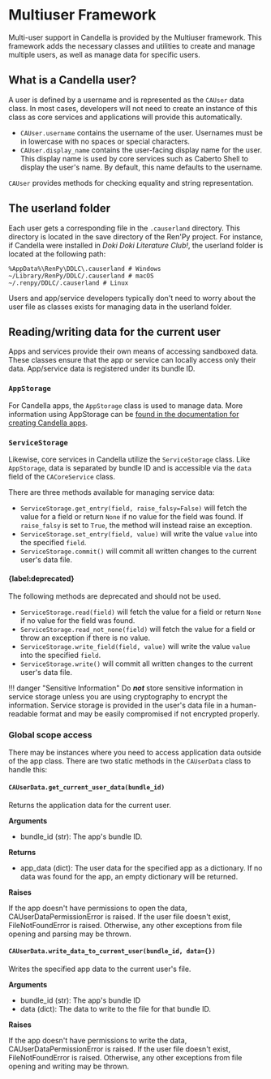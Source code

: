# Multiuser Framework

Multi-user support in Candella is provided by the Multiuser framework. This framework adds the necessary classes and utilities to create and manage multiple users, as well as manage data for specific users.

## What is a Candella user?

A user is defined by a username and is represented as the `CAUser` data class. In most cases, developers will not need to create an instance of this class as core services and applications will provide this automatically.

- `CAUser.username` contains the username of the user. Usernames must be in lowercase with no spaces or special characters.
- `CAUser.display_name` contains the user-facing display name for the user. This display name is used by core services such as Caberto Shell to display the user's name. By default, this name defaults to the username.

`CAUser` provides methods for checking equality and string representation.

## The userland folder

Each user gets a corresponding file in the `.causerland` directory. This directory is located in the save directory of the Ren'Py project. For instance, if Candella were installed in _Doki Doki Literature Club!_, the userland folder is located at the following path:

```
%AppData%\RenPy\DDLC\.causerland # Windows
~/Library/RenPy/DDLC/.causerland # macOS
~/.renpy/DDLC/.causerland # Linux
```

Users and app/service developers typically don't need to worry about the user file as classes exists for managing data in the userland folder.

## Reading/writing data for the current user

Apps and services provide their own means of accessing sandboxed data. These classes ensure that the app or service can locally access only their data. App/service data is registered under its bundle ID.

### `AppStorage`

For Candella apps, the `AppStorage` class is used to manage data. More information using AppStorage can be [found in the documentation for creating Candella apps][caapplication].

### `ServiceStorage`

Likewise, core services in Candella utilize the `ServiceStorage` class. Like `AppStorage`, data is separated by bundle ID and is accessible via the `data` field of the `CACoreService` class.

There are three methods available for managing service data:

- `ServiceStorage.get_entry(field, raise_falsy=False)` will fetch the value for a field or return `None` if no value for the field was found. If `raise_falsy` is set to `True`, the method will instead raise an exception.
- `ServiceStorage.set_entry(field, value)` will write the value `value` into the specified `field`.
- `ServiceStorage.commit()` will commit all written changes to the current user's data file.

#### {label:deprecated}

The following methods are deprecated and should not be used.

- `ServiceStorage.read(field)` will fetch the value for a field or return `None` if no value for the field was found.
- `ServiceStorage.read_not_none(field)` will fetch the value for a field or throw an exception if there is no value.
- `ServiceStorage.write_field(field, value)` will write the value `value` into the specified `field`.
- `ServiceStorage.write()` will commit all written changes to the current user's data file.

!!! danger "Sensitive Information"
    Do _**not**_ store sensitive information in service storage unless you are using cryptography to encrypt the information. Service storage is provided in the user's data file in a human-readable format and may be easily compromised if not encrypted properly.

### Global scope access

There may be instances where you need to access application data outside of the app class. There are two static methods in the `CAUserData` class to handle this:

#### `CAUserData.get_current_user_data(bundle_id)`
Returns the application data for the current user.

**Arguments**

- bundle_id (str): The app's bundle ID.

**Returns**

- app_data (dict): The user data for the specified app as a dictionary. If no data was found for the app, an empty dictionary will be returned.

**Raises**

If the app doesn't have permissions to open the data, CAUserDataPermissionError is raised.
    If the user file doesn't exist, FileNotFoundError is raised. Otherwise, any other
    exceptions from file opening and parsing may be thrown.

#### `CAUserData.write_data_to_current_user(bundle_id, data={})`
Writes the specified app data to the current user's file.
            
**Arguments**

- bundle_id (str): The app's bundle ID
- data (dict): The data to write to the file for that bundle ID.

**Raises**

If the app doesn't have permissions to write the data, CAUserDataPermissionError is raised.
    If the user file doesn't exist, FileNotFoundError is raised. Otherwise, any other
    exceptions from file opening and writing may be thrown.

[caapplication]: ./03-candella-app.md#app-storage